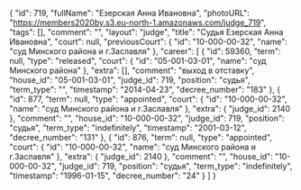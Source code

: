 {
    "id": 719,
    "fullName": "Езерская Анна Ивановна",
    "photoURL": "https://members2020by.s3.eu-north-1.amazonaws.com/judge_719",
    "tags": [],
    "comment": "",
    "layout": "judge",
    "title": "Судья Езерская Анна Ивановна",
    "court": null,
    "previousCourt": {
        "id": "10-000-00-32",
        "name": "суд Минского района и г.Заславля"
    },
    "career": [
        {
            "id": 59360,
            "term": null,
            "type": "released",
            "court": {
                "id": "05-001-03-01",
                "name": "суд Минского района"
            },
            "extra": [],
            "comment": "выход в отставку",
            "house_id": "05-001-03-01",
            "judge_id": 719,
            "position": "судья",
            "term_type": "",
            "timestamp": "2014-04-23",
            "decree_number": "183"
        },
        {
            "id": 877,
            "term": null,
            "type": "appointed",
            "court": {
                "id": "10-000-00-32",
                "name": "суд Минского района и г.Заславля"
            },
            "extra": {
                "judge_id": 2140
            },
            "comment": "",
            "house_id": "10-000-00-32",
            "judge_id": 719,
            "position": "судья",
            "term_type": "indefinitely",
            "timestamp": "2001-03-12",
            "decree_number": "131"
        },
        {
            "id": 876,
            "term": null,
            "type": "appointed",
            "court": {
                "id": "10-000-00-32",
                "name": "суд Минского района и г.Заславля"
            },
            "extra": {
                "judge_id": 2140
            },
            "comment": "",
            "house_id": "10-000-00-32",
            "judge_id": 719,
            "position": "судья",
            "term_type": "indefinitely",
            "timestamp": "1996-01-15",
            "decree_number": "24"
        }
    ]
}